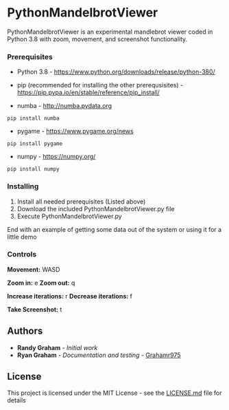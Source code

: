 # PythonMandelbrotViewer

PythonMandelbrotViewer is an experimental mandlebrot viewer coded in Python 3.8 with zoom, movement, and screenshot functionality. 

### Prerequisites

* Python 3.8 - https://www.python.org/downloads/release/python-380/

* pip (recommended for installing the other prerequsisites) - https://pip.pypa.io/en/stable/reference/pip_install/

* numba - http://numba.pydata.org
```
pip install numba
```

* pygame - https://www.pygame.org/news
```
pip install pygame
```

* numpy - https://numpy.org/
```
pip install numpy
```

### Installing

1. Install all needed prerequisites (Listed above)
2. Download the included PythonMandelbrotViewer.py file
3. Execute PythonMandelbrotViewer.py

End with an example of getting some data out of the system or using it for a little demo

### Controls
**Movement:** WASD

**Zoom in:** e
**Zoom out:** q

**Increase iterations:** r
**Decrease iterations:** f

**Take Screenshot:** t

## Authors

* **Randy Graham** - *Initial work*
* **Ryan Graham** - *Documentation and testing* - [Grahamr975](https://github.com/grahamr975)

## License

This project is licensed under the MIT License - see the [LICENSE.md](LICENSE.md) file for details

